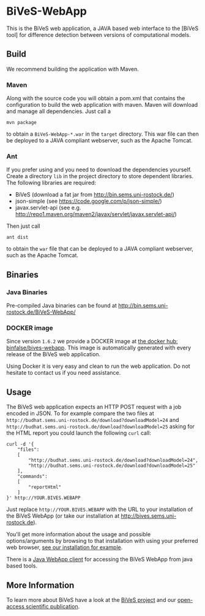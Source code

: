 # BiVeS-WebApp
This is the BiVeS web application, a JAVA based web interface to the [BiVeS tool] for difference detection between versions of computational models.

## Build
We recommend building the application with Maven.

### Maven
Along with the source code you will obtain a pom.xml that contains the configuration to build the web application with maven. Maven will download and manage all dependencies. Just call a

    mvn package

to obtain a `BiVeS-WebApp-*.war` in the `target` directory. This war file can then be deployed to a JAVA compliant webserver, such as the Apache Tomcat.


### Ant
If you prefer using and you need to download the dependencies yourself. Create a directory `lib` in the project directory to store dependent libraries. The following libraries are required:

* BiVeS (download a fat jar from http://bin.sems.uni-rostock.de/)
* json-simple (see https://code.google.com/p/json-simple/)
* javax.servlet-api (see e.g. http://repo1.maven.org/maven2/javax/servlet/javax.servlet-api/)

Then just call 

    ant dist

to obtain the `war` file that can be deployed to a JAVA compliant webserver, such as the Apache Tomcat.

## Binaries

### Java Binaries
Pre-compiled Java binaries can be found at http://bin.sems.uni-rostock.de/BiVeS-WebApp/

### DOCKER image
Since version `1.6.2` we provide a DOCKER image at [the docker hub: binfalse/bives-webapp](https://hub.docker.com/r/binfalse/bives-webapp/). This image is automatically generated with every release of the BiVeS web application.

Using Docker it is very easy and clean to run the web application. Do not hesitate to contact us if you need assistance.

## Usage
The BiVeS web application expects an HTTP POST request with a job encoded in JSON. To for example compare the two files at `http://budhat.sems.uni-rostock.de/download?downloadModel=24` and `http://budhat.sems.uni-rostock.de/download?downloadModel=25` asking for the HTML report you could launch the following `curl` call:

    curl -d '{
    	"files":
    	[
    		"http://budhat.sems.uni-rostock.de/download?downloadModel=24",
    		"http://budhat.sems.uni-rostock.de/download?downloadModel=25"
    	],
    	"commands":
    	[
    		"reportHtml"
    	]
    }' http://YOUR.BIVES.WEBAPP

Just replace `http://YOUR.BIVES.WEBAPP` with the URL to your installation of the BiVeS WebApp (or take our installation at http://bives.sems.uni-rostock.de).

You'll get more information about the usage and possible options/arguments by browsing to that installation with using your preferred web browser, [see our installation for example](http://bives.sems.uni-rostock.de).

There is a [Java WebApp client](https://github.com/binfalse/BiVeS-WebApp-Client) for accessing the BiVeS WebApp from java based tools.

## More Information

To learn more about BiVeS have a look at the [BiVeS project](https://github.com/binfalse/BiVeS/) and our [open-access scientific publication](http://bioinformatics.oxfordjournals.org/content/32/4/563.full.pdf+html).

